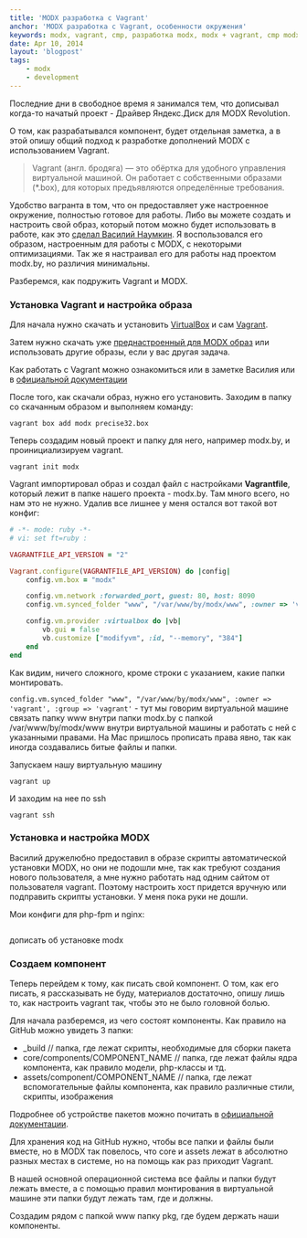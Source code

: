 ```yaml
---
title: 'MODX разработка с Vagrant'
anchor: 'MODX разработка с Vagrant, особенности окружения'
keywords: modx, vagrant, cmp, разработка modx, modx + vagrant, cmp modx vagrant
date: Apr 10, 2014
layout: 'blogpost'
tags:
    - modx
    - development
---
```


Последние дни в свободное время я занимался тем, что дописывал когда-то начатый проект - Драйвер Яндекс.Диск для MODX Revolution.

О том, как разрабатывался компонент, будет отдельная заметка, а в этой опишу общий подход к разработке дополнений MODX c использованием Vagrant.

> Vagrant (англ. бродяга) — это обёртка для удобного управления виртуальной машиной. Он работает с собственными образами (*.box), для которых предъявляются определённые требования. 

Удобство вагранта в том, что он предоставляет уже настроенное окружение, полностью готовое для работы. Либо вы можете создать и настроить свой образ, который потом можно будет использовать в работе, как это [сделал Василий Наумкин](http://bezumkin.ru/sections/hosting/2317/). Я воспользовался его образом, настроенным для работы с MODX, с некоторыми оптимизациями. Так же я настраивал его для работы над проектом modx.by, но различия минимальны.

Разберемся, как подружить Vagrant и MODX.

<!-- cut -->

### Установка Vagrant и настройка образа

Для начала нужно скачать и установить [VirtualBox](https://www.virtualbox.org/wiki/Downloads) и сам [Vagrant](http://www.vagrantup.com/downloads.html).

Затем нужно скачать уже [преднастроенный для MODX образ](http://yadi.sk/d/hd7MfwC6EHhUp) или использовать другие образы, если у вас другая задача.

Как работать с Vagrant можно ознакомиться или в заметке Василия или в [официальной документации](http://docs.vagrantup.com/v2/)

После того, как скачали образ, нужно его установить. Заходим в папку со скачанным образом и выполняем команду:
	
	vagrant box add modx precise32.box

Теперь создадим новый проект и папку для него, например modx.by, и проинициализируем vagrant.

	vagrant init modx

Vagrant импортировал образ и создал файл с настройками __Vagrantfile__, который лежит в папке нашего проекта - modx.by. Там много всего, но нам это не нужно. Удалив все лишнее у меня остался вот такой вот конфиг:

``` ruby
# -*- mode: ruby -*-
# vi: set ft=ruby :

VAGRANTFILE_API_VERSION = "2"

Vagrant.configure(VAGRANTFILE_API_VERSION) do |config|
	config.vm.box = "modx"

	config.vm.network :forwarded_port, guest: 80, host: 8090
	config.vm.synced_folder "www", "/var/www/by/modx/www", :owner => 'vagrant', :group => 'vagrant'

	config.vm.provider :virtualbox do |vb|
    	vb.gui = false
    	vb.customize ["modifyvm", :id, "--memory", "384"]
  	end
end
```

Как видим, ничего сложного, кроме строки с указанием, какие папки монтировать.

`config.vm.synced_folder "www", "/var/www/by/modx/www", :owner => 'vagrant', :group => 'vagrant'` - тут мы говорим виртуальной машине связать папку www внутри папки modx.by с папкой /var/www/by/modx/www внутри виртуальной машины и работать с ней с указанными правами. На Mac пришлось прописать права явно, так как иногда создавались битые файлы и папки.

Запускаем нашу виртуальную машину

	vagrant up

И заходим на нее по ssh

	vagrant ssh

### Установка и настройка MODX

Василий дружелюбно предоставил в образе скрипты автоматической установки MODX, но они не подошли мне, так как требуют создания нового пользователя, а мне нужно работать над одним сайтом от пользователя vagrant. Поэтому настроить хост придется вручную или подправить скрипты установки. У меня пока руки не дошли. 

Мои конфиги для php-fpm и nginx:
```

```

дописать об установке modx

### Создаем компонент

Теперь перейдем к тому, как писать свой компонент. О том, как его писать, я рассказывать не буду, материалов достаточно, опишу лишь то, как настроить vagrant так, чтобы это не было головной болью.

Для начала разберемся, из чего состоят компоненты. Как правило на GitHub можно увидеть 3 папки:
- _build // папка, где лежат скрипты, необходимые для сборки пакета
- core/components/COMPONENT_NAME // папка, где лежат файлы ядра компонента, как правило модели, php-классы и тд.
- assets/component/COMPONENT_NAME // папка, где лежат вспомогательные файлы компонента, как правило различные стили, скрипты, изображения

Подробнее об устройстве пакетов можно почитать в [официальной документации](#).

Для хранения код на GitHub нужно, чтобы все папки и файлы были вместе, но в MODX так повелось, что core и assets лежат в абсолютно разных местах в системе, но на помощь как раз приходит Vagrant. 

В нашей основной операционной система все файлы и папки будут лежать вместе, а с помощью правил монтирования в виртуальной машине эти папки будут лежать там, где и должны.

Создадим рядом с папкой www папку pkg, где будем держать наши компоненты.


